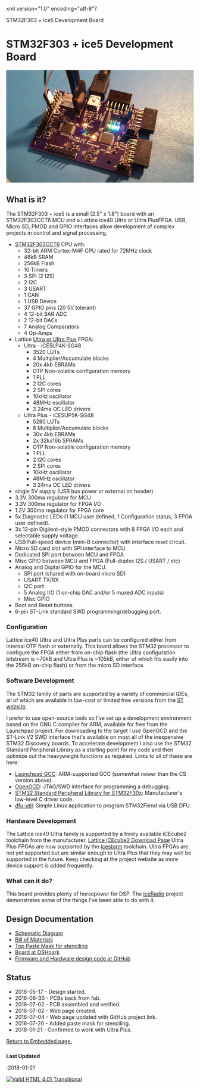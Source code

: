 xml version="1.0" encoding="utf-8"?



STM32F303 + ice5 Development Board


# STM32F303 + ice5 Development Board


![STM32F303 + ice5 Development Board](f303_ice5.jpg)


## What is it?


The STM32F303 + ice5 is a small (2.5" x 1.8") board with an STM32F303CCT6 MCU
and a Lattice ice40 Ultra or Ultra PlusFPGA. USB, Micro SD, PMOD and GPIO interfaces
allow development of complex projects in control and signal processing.

* [STM32F303CCT6](http://www.st.com/internet/mcu/product/252051.jsp)
 CPU with:
	+ 32-bit ARM Cortex-M4F CPU rated for 72MHz clock
	+ 48kB SRAM
	+ 256kB Flash
	+ 10 Timers
	+ 3 SPI (2 I2S)
	+ 2 I2C
	+ 3 USART
	+ 1 CAN
	+ 1 USB Device
	+ 37 GPIO pins (20 5V tolerant)
	+ 4 12-bit SAR ADC
	+ 2 12-bit DACs
	+ 7 Analog Comparators
	+ 4 Op-Amps
* Lattice [Ultra or Ultra Plus](http://www.latticesemi.com/en/Products/FPGAandCPLD/iCE40Ultra.aspx)
 FPGA:
	+ Ultra - iCE5LP4K-SG48
		- 3520 LUTs
		- 4 Multiplier/Accumulate blocks
		- 20x 4kb EBRAMs
		- OTP Non-volatile configuration memory
		- 1 PLL
		- 2 I2C cores
		- 2 SPI cores
		- 10kHz oscillator
		- 48MHz oscillator
		- 3 24ma OC LED drivers
	+ Ultra Plus - iCE5UP5K-SG48
		- 5280 LUTs
		- 8 Multiplier/Accumulate blocks
		- 30x 4kb EBRAMs
		- 2x 32kx16b SPRAMs
		- OTP Non-volatile configuration memory
		- 1 PLL
		- 2 I2C cores
		- 2 SPI cores
		- 10kHz oscillator
		- 48MHz oscillator
		- 3 24ma OC LED drivers
* single 5V supply (USB bus power or external on header)
* 3.3V 300ma regulator for MCU
* 3.3V 300ma regulator for FPGA I/O
* 1.2V 300ma regulator for FPGA core
* 5x Diagnostic LEDs (1 MCU user defined, 1 Configuration status, 3 FPGA user defined).
* 3x 12-pin Digilent-style PMOD connectors with 8 FPGA I/O each and selectable supply voltage.
* USB Full-speed device (mini-B connector) with interface reset circuit.
* Micro SD card slot with SPI interface to MCU.
* Dedicated SPI port between MCU and FPGA
* Misc GPIO between MCU and FPGA (Full-duplex I2S / USART / etc)
* Analog and Digital GPIO for the MCU.
	+ SPI port (shared with on-board micro SD)
	+ USART TX/RX
	+ I2C port
	+ 5 Analog I/O (1 on-chip DAC and/or 5 muxed ADC inputs)
	+ Misc GPIO
* Boot and Reset buttons.
* 6-pin ST-Link standard SWD programming/debugging port.


### Configuration


Lattice ice40 Ultra and Ultra Plus parts can be configured either from internal
OTP flash or externally. This board allows the STM32 processor to configure the
FPGA either from on-chip flash (the Ultra configuration bitstream is ~70kB and
Ultra Plus is ~105kB, either of which fits easily into the 256kB on-chip flash)
or from the micro SD interface.

### Software Development


The STM32 family of parts are supported by a variety of commercial IDEs, all
of which are available in low-cost or limited free versions from the
[ST website](http://www.st.com/internet/mcu/class/1734.jsp).

I prefer to use open-source tools so I've set up a development environment
based on the GNU C compiler for ARM, available for free from the Launchpad
project. For downloading to the target I use OpenOCD and the ST-Link V2 SWD
interface that's available on most all of the inexpensive STM32 Discovery boards.
To accelerate development I also use the STM32 Standard Peripheral Library as
a starting point for my code and then optimize out the heavyweight functions
as required. Links to all of these are here:

* [Launchpad GCC](https://launchpad.net/gcc-arm-embedded): 
 ARM-supported GCC (somewhat newer than the CS version above).
* [OpenOCD](http://openocd.org/): JTAG/SWD interface for
 programming a debugging.
* [STM32 Standard Peripheral Library for STM32F30x](http://www.st.com/content/st_com/en/products/embedded-software/mcus-embedded-software/stm32-embedded-software/stm32-standard-peripheral-libraries/stsw-stm32108.html): Manufacturer's low-level C driver code.
* [dfu-util](http://dfu-util.sourceforge.net/): Simple Linux application to program STM32Fiend via USB DFU.


### Hardware Development


The Lattice ice40 Ultra family is supported by a freely available iCEcube2
toolchain from the manufacturer. 
[Lattice iCEcube2 Download Page](http://www.latticesemi.com/iCEcube2)
Ultra Plus FPGAs are now supported by the
[Icestorm](http://www.clifford.at/icestorm/) toolchain.
Ultra FPGAs are not yet supported but are similar enough to Ultra Plus that
they may well be supported in the future. Keep checking at the project
website as more device support is added frequently.


### What can it do?


This board provides plenty of horsepower for DSP. The [iceRadio](../../radio/iceRadio/index.html)
project demonstrates some of the things I've been able to do with it.

## Design Documentation


* [Schematic Diagram](f303_ice5_sch.pdf)
* [Bill of Materials](f303_ice5_bom.xls)
* [Top Paste Mask for stenciling](f303_ice5_TopPaste.gbr)
* [Board at OSHpark](https://oshpark.com/shared_projects/UdMUb3Xu)
* [Firmware and Hardware design code at GitHub](https://github.com/emeb/f303_ice5)


## Status


* 2016-05-17 - Design started.
* 2016-06-30 - PCBs back from fab.
* 2016-07-02 - PCB assembled and verified.
* 2016-07-02 - Web page created.
* 2016-07-04 - Web page updated with GitHub project link.
* 2016-07-20 - Added paste mask for stenciling.
* 2018-01-21 - Confirmed to work with Ultra Plus.


[Return to Embedded page.](../index.html)
##### 
**Last Updated**


:2018-01-21

[![Valid HTML 4.01 Transitional](http://www.w3.org/Icons/valid-html401)](http://validator.w3.org/check?uri=referer)










